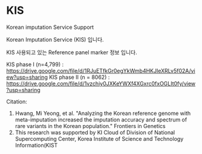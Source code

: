 # KIS
Korean imputation Service Support

Korean Imputation Service (KIS) 입니다.

KIS 사용되고 있는 Reference panel marker 정보 입니다.

KIS phase I (n=4,799) : https://drive.google.com/file/d/1RJuETfkGr0egYkWmb4HKJIeXRLv5f02A/view?usp=sharing
KIS phase II (n = 8062) : https://drive.google.com/file/d/1vzchiy0JXKeYWXf4XGxrc0fxOGLIt0fy/view?usp=sharing

Citation:
1. Hwang, Mi Yeong, et al. "Analyzing the Korean reference genome with meta-imputation increased the imputation accuracy and spectrum of rare variants in the Korean population." Frontiers in Genetics
2. This research was supported by KI Cloud of Division of National Supercomputing Center, Korea Institute of Science and Technology Information(KIST
